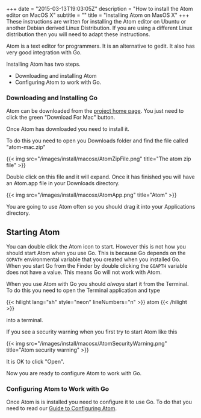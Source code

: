 +++
date = "2015-03-13T19:03:05Z"
description = "How to install the Atom editor on MacOS X"
subtitle = ""
title = "Installing Atom on MasOS X"
+++
These instructions are written for installing the Atom editor on Ubuntu or another
Debian derived Linux Distribution. If you are using a different Linux distribution
then you will need to adapt these instructions.

Atom is a text editor for programmers. It is an alternative to gedit.
It also has very good integration with Go.

Installing Atom has two steps.

* Downloading and installing Atom
* Configuring Atom to work with Go.

### Downloading and Installing Go

Atom can be downloaded from the [project home page](http://atom.io).
You just need to click the green "Download For Mac" button.

Once Atom has downloaded you need to install it.

To do this you need to open you Downloads folder and find the file called "atom-mac.zip"

{{< img src="/images/install/macosx/AtomZipFile.png" title="The atom zip file" >}}

Double click on this file and it will expand. Once it has finished you will have
an Atom.app file in your Downloads directory.

{{< img src="/images/install/macosx/AtomApp.png" title="Atom" >}}

You are going to use Atom often so you should drag it into your Applications directory.

## Starting Atom

You can double click the Atom icon to start. However this is not how you should
start Atom when you use Go. This is because Go depends on the `GOPATH` environmental variable that you created when you installed Go. When you start Go
from the Finder by double clicking the `GOAPTH` variable does not have a value. This means Go will not work with Atom.

When you use Atom with Go you should _always_ start it from the Terminal. To do this you need to open the Terminal application and type

{{< hilight lang="sh" style="neon" lineNumbers="n" >}}
atom
{{< /hilight >}}

into a terminal.

If you see a security warning when you first try to start Atom like this

{{< img src="/images/install/macosx/AtomSecurityWarning.png" title="Atom security warning" >}}

It is OK to click "Open".

Now you are ready to configure Atom to work with Go.

### Configuring Atom to Work with Go

Once Atom is is installed you need to configure it to use Go. To do that you
need to read our [Guide to Configuring Atom](/install/atom/configure).
